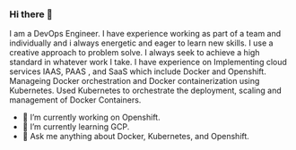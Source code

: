 ### Hi there 👋

I am a DevOps Engineer.  I have experience working as part of a team and individually and i always energetic and eager to learn new skills. I use a creative approach to problem solve. I always seek to achieve a high standard in whatever work I take. I have experience on Implementing cloud services IAAS, PAAS , and SaaS which include Docker and Openshift. Manageing  Docker orchestration and Docker containerization using Kubernetes. Used Kubernetes to orchestrate the deployment, scaling and management of Docker Containers.

- 🔭 I’m currently working on Openshift.     
- 🌱 I’m currently learning GCP.    
- 💬 Ask me anything about Docker, Kubernetes, and Openshift.    

